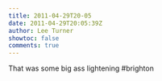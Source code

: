 ```yaml
---
title: 2011-04-29T20-05
date: 2011-04-29T20:05:39Z
author: Lee Turner
showtoc: false
comments: true
---
```


That was some big ass lightening #brighton

